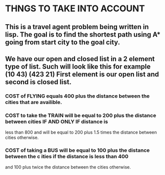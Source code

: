 # THNGS TO TAKE INTO ACCOUNT

## This is a travel agent problem being written in lisp. The goal is to find the shortest path using A* going from start city to the goal city.

## We have our open and closed list in a 2 element type of list. Such will look like this for example (10 43) (423 21) First element is our open list and second is closed list.

### COST of FLYING equals 400 plus the distance between the cities that are availible.

### COST to take the TRAIN will be equal to 200 plus the distance between cities IF AND ONLY IF distance is
less than 800 and will be equal to 200 plus 1.5 times the distance between cities otherwise.

### COST of taking a BUS will be equal to 100 plus the distance between the c ities if the distance is less than 400
 and 100 plus twice the distance between the cities otherwise.

